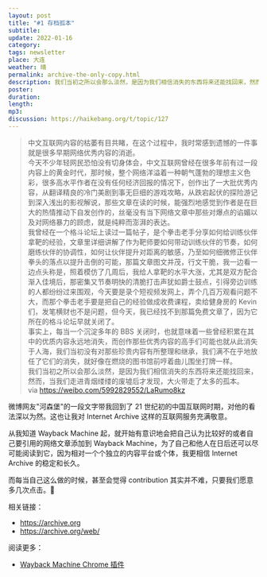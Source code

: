 ```yaml
---
layout: post
title: "#1 存档孤本"
subtitle: 
update: 2022-01-16
category: 
tags: newsletter
place: 大连
weather: 晴
permalink: archive-the-only-copy.html
description: 我们当初之所以会那么淡然，是因为我们相信消失的东西将来还能找回来，然而，当我们走进青烟缕缕的废墟后才发现，大火带走了太多的孤本。
poster:
duration: 
length: 
mp3: 
discussion: https://haikebang.org/t/topic/127
---
```


> 中文互联网内容的枯萎有目共睹，在这个过程中，我时常感到遗憾的一件事就是很多早期网络优秀内容的消逝。<br />
> 今天不少年轻网民恐怕没有切身体会，中文互联网曾经在很多年前有过一段内容上的黄金时代，那时候，整个网络洋溢着一种朝气蓬勃的理想主义色彩，很多高水平作者在没有任何经济回报的情况下，创作出了一大批优秀内容，从翻译精良的冷门美剧到事无巨细的游戏攻略，从跌宕起伏的探险游记到深入浅出的影视解说，那些文章在读的时候，能强烈地感觉到作者是在巨大的热情推动下自发创作的，丝毫没有当下网络文章中那些对爆点的谄媚以及对网络暴力的顾虑，就是纯粹而澎湃的表达。<br />
> 我曾经在一个格斗论坛上读过一篇帖子，是个拳击老手分享如何给训练伙伴拿靶的经验，文章里详细讲解了作为靶师要如何带动训练伙伴的节奏，如何磨练伙伴的协调性，如何让伙伴提升对距离的敏感，乃至如何细微修正伙伴拳头的落点以提升击倒的可能，那篇文章图文并茂，行文干脆，我一边看一边点头称是，照着模仿了几周后，我给人拿靶的水平大涨，尤其是双方配合渐入佳境后，那密集又节奏明快的清脆打击声犹如爵士鼓点，引得旁边训练的人都纷纷过来围观，今天要是录个短视频发网上，弄个几百万观看问题不大，而那个拳击老手要是把自己的经验做成收费课程，卖给健身房的 Kevin 们，发笔横财也不是问题，但今天，我已经找不到那篇免费文章了，因为它所在的格斗论坛早就关闭了。<br />
> 事实上，每当一个沉淀多年的 BBS 关闭时，也就意味着一些曾经积累在其中的优质内容永远地消失，而创作那些优秀内容的高手们可能也就从此消失于人海，我们当初没有对那些珍贵内容有所整理和继承，我们满不在乎地放任了它们的消失，就好像在燃烧的图书馆前哼着曲儿围坐打牌一样。<br />
> 我们当初之所以会那么淡然，是因为我们相信消失的东西将来还能找回来，然而，当我们走进青烟缕缕的废墟后才发现，大火带走了太多的孤本。<br />
> via https://weibo.com/5992829552/LaRumo8kz

微博网友"河森堡"的一段文字带我回到了 21 世纪初的中国互联网时期，对他的看法深以为然。这也让我对 Internet Archive 这样的互联网服务充满敬意。

从我知道 Wayback Machine 起，就开始有意识地会把自己认为比较好的或者自己要引用的网络文章添加到 Wayback Machine，为了自己和他人在日后还可以尽可能阅读到它，因为相对一个个独立的内容平台或个体，我更相信 Internet Archive 的稳定和长久。

而每当自己这么做的时候，甚至会觉得 contribution 其实并不难，只要我们愿意多几次点击。🙂

相关链接：

- https://archive.org
- https://archive.org/web/

阅读更多：
    
- [Wayback Machine Chrome 插件](https://chrome.google.com/webstore/detail/wayback-machine/fpnmgdkabkmnadcjpehmlllkndpkmiak)
